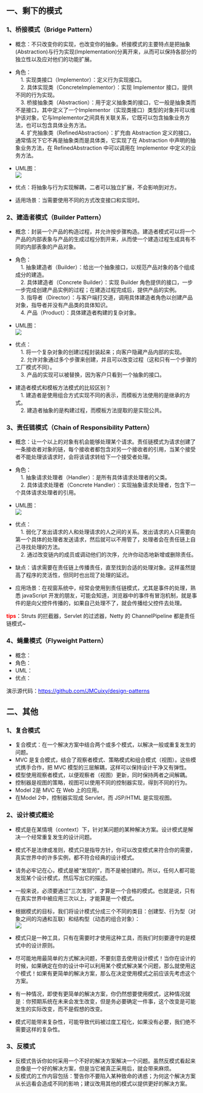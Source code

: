 ## 一、剩下的模式  

### 1、桥接模式（Bridge Pattern）

- 概念：不只改变你的实现，也改变你的抽象。桥接模式的主要特点是把抽象(Abstraction)与行为实现(Implementation)分离开来，从而可以保持各部分的独立性以及应对他们的功能扩展。  
- 角色：  
&emsp;1. 实现类接口（Implementor）：定义行为实现接口。  
&emsp;2. 具体实现类（ConcreteImplementor）：实现 Implementor 接口，提供不同的行为实现。  
&emsp;3. 桥接抽象类（Abstraction）：用于定义抽象类的接口，它一般是抽象类而不是接口，其中定义了一个Implementor（实现类接口）类型的对象并可以维护该对象，它与Implementor之间具有关联关系，它既可以包含抽象业务方法，也可以包含具体业务方法。   
&emsp;4. 扩充抽象类（RefinedAbstraction）：扩充由 Abstraction 定义的接口，通常情况下它不再是抽象类而是具体类，它实现了在 Abstraction 中声明的抽象业务方法，在 RefinedAbstraction 中可以调用在 Implementor 中定义的业务方法。  
- UML图：  
![](https://img2018.cnblogs.com/blog/1153954/201902/1153954-20190213175715135-119471929.png)

- 优点：将抽象与行为实现解耦，二者可以独立扩展，不会影响到对方。  
- 适用场景：当需要使用不同的方式改变接口和实现时。  

### 2、建造者模式（Builder Pattern）

- 概念：封装一个产品的构造过程，并允许按步骤构造。建造者模式可以将一个产品的内部表象与产品的生成过程分割开来，从而使一个建造过程生成具有不同的内部表象的产品对象。  
- 角色：  
&emsp;1. 抽象建造者（Builder）：给出一个抽象接口，以规范产品对象的各个组成成分的建造。  
&emsp;2. 具体建造者（Concrete Builder）：实现 Builder 角色提供的接口，一步一步完成创建产品实例的过程；在建造过程完成后，提供产品的实例。  
&emsp;3. 指导者（Director）：与客户端打交道，调用具体建造者角色以创建产品对象，指导者并没有产品类的具体知识。  
&emsp;4. 产品（Product）：具体建造者构建的复杂对象。  
- UML图：  
![](https://img2018.cnblogs.com/blog/1153954/201902/1153954-20190214090752090-1738771515.png)

- 优点：  
&emsp;1. 将一个复杂对象的创建过程封装起来；向客户隐藏产品内部的实现。  
&emsp;2. 允许对象通过多个步骤来创建，并且可以改变过程（这和只有一个步骤的工厂模式不同）。  
&emsp;3. 产品的实现可以被替换，因为客户只看到一个抽象的接口。  
- 建造者模式和模板方法模式的比较区别？  
&emsp;1. 建造者是使用组合方式实现不同的表示，而模板方法使用的是继承的方式。  
&emsp;2. 建造者抽象的是构建过程，而模板方法提取的是实现公共。  

### 3、责任链模式（Chain of Responsibility Pattern）  

- 概念：让一个以上的对象有机会能够处理某个请求。责任链模式为请求创建了一条接收者对象的链，每个接收者都包含对另一个接收者的引用，当某个接受者不能处理该请求时，会将该请求转给下一个接受者处理。  
- 角色：  
&emsp;1. 抽象请求处理者（Handler）：是所有具体请求处理者的父类。  
&emsp;2. 具体请求处理者（Concrete Handler）：实现抽象请求处理者，包含下一个具体请求处理者的引用。
- UML图：  
![](https://img2018.cnblogs.com/blog/1153954/201902/1153954-20190214182534489-595586103.png)

- 优点：  
&emsp;1. 弱化了发出请求的人和处理请求的人之间的关系。发出请求的人只需要向第一个具体的处理者发送请求，然后就可以不用管了，处理者会在责任链上自己寻找处理的方法。  
&emsp;2. 通过改变链内的成员或调动他们的次序，允许你动态地新增或删除责任。   
- 缺点：请求需要在责任链上传播责任，直至找到合适的处理对象。这样虽然提高了程序的灵活性，但同时也出现了处理的延迟。  
- 应用场景：在视窗系统中，经常会使用到责任链模式，尤其是事件的处理，熟悉 javaScript 开发的朋友，可能会知道，浏览器中的事件有冒泡机制，就是事件的是向父控件传播的，如果自己处理不了，就会传播给父控件去处理。  

**<font color="red">tips</font>**：Struts 的拦截器，Servlet 的过滤器，Netty 的 ChannelPipeline 都是责任链模式~  

### 4、蝇量模式（Flyweight Pattern）

- 概念：
- 角色：
- UML：
- 优点：

演示源代码：[<font color=#0000ff>https://github.com/JMCuixy/design-patterns</font>](https://github.com/JMCuixy/design-patterns)

## 二、其他  

### 1、复合模式

- 复合模式：在一个解决方案中结合两个或多个模式，以解决一般或重复发生的问题。  
- MVC 是复合模式，结合了观察者模式、策略模式和组合模式（视图）。这些模式携手合作，把 MVC 模型的三层解耦，这样可以保持设计干净又有弹性。    
- 模型使用观察者模式，以便观察者（视图）更新，同时保持两者之间解耦。  
- 控制器是视图的策略，视图可以使用不同的控制器实现，得到不同的行为。  
- Model 2是 MVC 在 Web 上的应用。  
- 在Model 2中，控制器实现成 Servlet，而 JSP/HTML 是实现视图。  

### 2、设计模式概论

- 模式是在某情境（context）下，针对某问题的某种解决方案。设计模式是解决一个经常重复发生的设计问题。  
- 模式不是法律或准则，模式只是指导方针，你可以改变模式来符合你的需要，真实世界中的许多实例，都不符合经典的设计模式。  
- 请务必牢记在心，模式是被“发现的”，而不是被创建的。所以，任何人都可能发现某个设计模式，然后写出它的描述。  
- 一般来说，必须要通过“三次准则”，才算是一个合格的模式。也就是说，只有在真实世界中被应用三次以上，才能算是一个模式。  
- 根据模式的目标，我们将设计模式分成三个不同的类目：创建型、行为型（对象之间的沟通和互联）和结构型（动态的组合对象）：  
![](https://img2018.cnblogs.com/blog/1153954/201902/1153954-20190213154656045-2015954303.png)  

- 模式只是一种工具，只有在需要时才使用这种工具，而我们时刻要遵守的是模式中的设计原则。  
- 尽可能地用最简单的方式解决问题，不要刻意去使用设计模式！当你在设计的时候，如果确定在你的设计中可以利用某个模式解决某个问题，那么就使用这个模式！如果有更简单的解决方案，那么在决定使用模式之前应该先考虑这个方案。  
- 有一种情况，即使有更简单的解决方案，你仍然想要使用模式，这种情况就是：你预期系统在未来会发生改变，但是务必要确定一件事，这个改变是可能发生的实际改变，而不是假想的改变。  
- 模式可能带来复杂性，可能导致代码被过度工程化，如果没有必要，我们绝不需要这样的复杂性。  

### 3、反模式  

- 反模式告诉你如何采用一个不好的解决方案解决一个问题。虽然反模式看起来总像是一个好的解决方案，但是当它被真正采用后，就会带来麻烦。   
- 反模式的工作内容包括：警告你不要陷入某种致命的诱惑；为何这个解决方案从长远看会造成不同的影响；建议改用其他的模式以提供更好的解决方案。